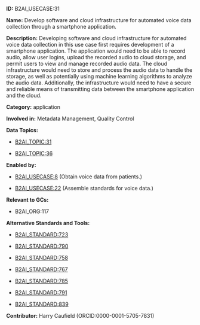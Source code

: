 **ID:** B2AI_USECASE:31

**Name:** Develop software and cloud infrastructure for automated voice data collection through a smartphone application.

**Description:** Developing software and cloud infrastructure for automated voice data collection in this use case first requires development of a smartphone application. The application would need to be able to record audio, allow user logins, upload the recorded audio to cloud storage, and permit users to view and manage recorded audio data. The cloud infrastructure would need to store and process the audio data to handle the storage, as well as potentially using machine learning algorithms to analyze the audio data. Additionally, the infrastructure would need to have a secure and reliable means of transmitting data between the smartphone application and the cloud.

**Category:** application

**Involved in:** Metadata Management, Quality Control

**Data Topics:**

- [B2AI_TOPIC:31](../topics/Survey.markdown)

- [B2AI_TOPIC:36](../topics/Voice.markdown)

**Enabled by:**

- [B2AI_USECASE:8](../usecases/obtain-voice-data-from-patients.markdown) (Obtain voice data from patients.)

- [B2AI_USECASE:22](../usecases/assemble-standards-for-voice-data.markdown) (Assemble standards for voice data.)

**Relevant to GCs:**

- B2AI_ORG:117

**Alternative Standards and Tools:**

- [B2AI_STANDARD:723](https://b2ai.standards.synapse.org/Explore/Standard/DetailsPage?id=B2AI_STANDARD:723)

- [B2AI_STANDARD:790](https://b2ai.standards.synapse.org/Explore/Standard/DetailsPage?id=B2AI_STANDARD:790)

- [B2AI_STANDARD:758](https://b2ai.standards.synapse.org/Explore/Standard/DetailsPage?id=B2AI_STANDARD:758)

- [B2AI_STANDARD:767](https://b2ai.standards.synapse.org/Explore/Standard/DetailsPage?id=B2AI_STANDARD:767)

- [B2AI_STANDARD:785](https://b2ai.standards.synapse.org/Explore/Standard/DetailsPage?id=B2AI_STANDARD:785)

- [B2AI_STANDARD:791](https://b2ai.standards.synapse.org/Explore/Standard/DetailsPage?id=B2AI_STANDARD:791)

- [B2AI_STANDARD:839](https://b2ai.standards.synapse.org/Explore/Standard/DetailsPage?id=B2AI_STANDARD:839)

**Contributor:** Harry Caufield
 (ORCID:0000-0001-5705-7831)

